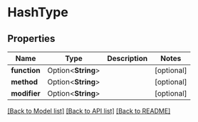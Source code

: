 # HashType

## Properties

Name | Type | Description | Notes
------------ | ------------- | ------------- | -------------
**function** | Option<**String**> |  | [optional]
**method** | Option<**String**> |  | [optional]
**modifier** | Option<**String**> |  | [optional]

[[Back to Model list]](../README.md#documentation-for-models) [[Back to API list]](../README.md#documentation-for-api-endpoints) [[Back to README]](../README.md)


